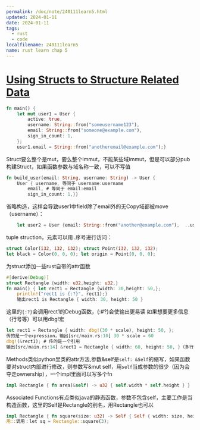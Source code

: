```yaml
---
permalink: /doc/note/240111learn5.html
updated: 2024-01-11
date: 2024-01-11
tags:
  - rust
  - code
localfilename: 240111learn5
name: rust learn chap 5
---
```

# [Using Structs to Structure Related Data](https://doc.rust-lang.org/book/ch05-00-structs.html#using-structs-to-structure-related-data)
```rust
fn main() {
    let mut user1 = User {
        active: true,
        username: String::from("someusername123"),
        email: String::from("someone@example.com"),
        sign_in_count: 1,
    };
    user1.email = String::from("anotheremail@example.com");}
```
Struct要么整个是mut，要么整个immut，不能某些域immut，但是可以部分pub
构建Struct，如果函数参数与域名称一致，可以不写值
```rust
fn build_user(email: String, username: String) -> User {
    User { username, 等同于 username:username
        email, # 等同于 email:email
        sign_in_count: 1,}}
```
省略构造，这样会导致user1中field除了email外的无Copy域都被move（username）：
```rust
    let user2 = User {email: String::from("another@example.com"),  ..user1};
```
tuple struction，元素可以用`.`序号进行访问：
```rust
struct Color(i32, i32, i32); struct Point(i32, i32, i32);
let black = Color(0, 0, 0); let origin = Point(0, 0, 0);
```
为struct添加一些rust自带的attr函数
```rust
#[derive(Debug)]
struct Rectangle {width: u32,height: u32,}
fn main() { let rect1 = Rectangle {width: 30,height: 50,};
    println!("rect1 is {:?}", rect1);}
    输出rect1 is Rectangle { width: 30, height: 50 }
```
这里的`{:?}`会调用rect1的Debug函数，{:#?}会使输出更易读
如果想要更多信息（行号等）可以用dbg!宏
```rust
let rect1 = Rectangle { width: dbg!(30 * scale), height: 50, };
传的是一个expression，输出[src/main.rs:10] 30 * scale = 60
dbg!(&rect1); # 传的是一个引用
输出[src/main.rs:14] &rect1 = Rectangle { width: 60, height: 50, }（多行）
```
Methods类似python里类的attr方法,参数&self是`self: &Self`的缩写，如果函数要对struct内部进行修改，则参数写&mut self，用`self`当成参数的很少（因为会夺走ownership），一个impl里面可以写多个fn
```rust
impl Rectangle { fn area(&self) -> u32 { self.width * self.height } }
```
Associated Functions有点类似java的静态函数，参数不包含self，主要工作是当构造函数，这里的Self是Rectangle的别名，用Rectangle也可以
```rust
impl Rectangle { fn square(size: u32) -> Self { Self { width: size, height: size, }}}
用::调用：let sq = Rectangle::square(3);
```